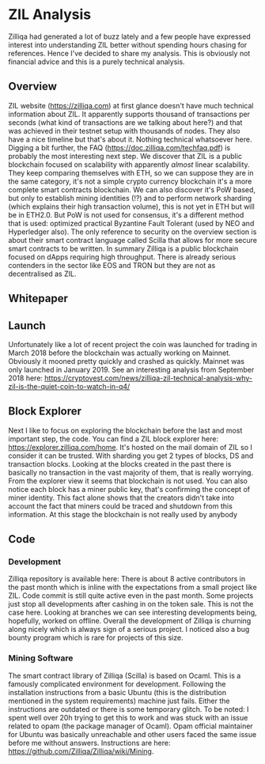 # ZIL Analysis

Zilliqa had generated a lot of buzz lately and a few people have expressed interest into understanding ZIL better without spending hours chasing for references. Hence I've decided to share my analysis. This is obviously not financial advice and this is a purely technical analysis.

## Overview

ZIL website (https://zilliqa.com) at first glance doesn't have much technical information about ZIL. It apparently supports thousand of transactions per seconds (what kind of transactions are we talking about here?) and that was achieved in their testnet setup with thousands of nodes. They also have a nice timeline but that's about it. Nothing technical whatsoever here.
Digging a bit further, the FAQ (https://doc.zilliqa.com/techfaq.pdf) is probably the most interesting next step. We discover that ZIL is a public blockchain focused on scalability with apparently *almost* linear scalability. They keep comparing themselves with ETH, so we can suppose they are in the same category, it's not a simple crypto currency blockchain it's a more complete smart contracts blockchain. We can also discover it's PoW based, but only to establish mining identities (!?) and to perform network sharding (which explains their high transaction volume), this is not yet in ETH but will be in ETH2.0. But PoW is not used for consensus, it's a different method that is used: optimized practical Byzantine Fault Tolerant (used by NEO and Hyperledger also). The only reference to security on the overview section is about their smart contract language called Scilla that allows for more secure smart contracts to be written. In summary Zilliqa is a public blockchain focused on dApps requiring high throughput. There is already serious contenders in the sector like EOS and TRON but they are not as decentralised as ZIL.

## Whitepaper

## Launch

Unfortunately like a lot of recent project the coin was launched for trading in March 2018 before the blockchain was actually working on Mainnet. Obviously it mooned pretty quickly and crashed as quickly. Mainnet was only launched in January 2019. See an interesting analysis from September 2018 here: https://cryptovest.com/news/zilliqa-zil-technical-analysis-why-zil-is-the-quiet-coin-to-watch-in-q4/

## Block Explorer

Next I like to focus on exploring the blockchain before the last and most important step, the code. You can find a ZIL block explorer here: https://explorer.zilliqa.com/home. It's hosted on the mail domain of ZIL so I consider it can be trusted. With sharding you get 2 types of blocks, DS and transaction blocks. Looking at the blocks created in the past there is basically no transaction in the vast majority of them, that is really worrying. From the explorer view it seems that blockchain is not used. You can also notice each block has a miner public key, that's confirming the concept of miner identity. This fact alone shows that the creators didn't take into account the fact that miners could be traced and shutdown from this information. At this stage the blockchain is not really used by anybody

## Code

### Development

Zilliqa repository is available here: 
There is about 8 active contributors in the past month which is inline with the expectations from a small project like ZIL. Code commit is still quite active even in the past month. Some projects just stop all developments after cashing in on the token sale. This is not the case here. Looking at branches we can see interesting developments being, hopefully, worked on offline. Overall the development of Zilliqa is churning along nicely which is always sign of a serious project. I noticed also a bug bounty program which is rare for projects of this size. 

### Mining Software

The smart contract library of Zilliqa (Scilla) is based on Ocaml. This is a famously complicated environment for development. Following the installation instructions from a basic Ubuntu (this is the distribution mentioned in the system requirements) machine just fails. Either the instructions are outdated or there is some temporary glitch. To be noted: I spent well over 20h trying to get this to work and was stuck with an issue related to opam (the package manager of Ocaml). Opam official maintainer for Ubuntu was basically unreachable and other users faced the same issue before me without answers. Instructions are here: https://github.com/Zilliqa/Zilliqa/wiki/Mining.



